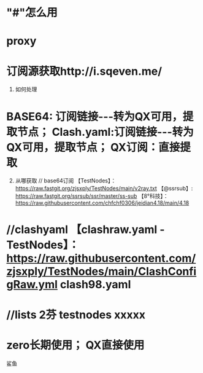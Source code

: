 # "#"怎么用
# proxy
# 订阅源获取http://i.sqeven.me/
01. 如何处理

BASE64: 订阅链接---转为QX可用，提取节点；
Clash.yaml:订阅链接---转为QX可用，提取节点；
QX订阅：直接提取
=============================================
02. 从哪获取
   // base64订阅
【TestNodes】：https://raw.fastgit.org/zjsxply/TestNodes/main/v2ray.txt
【@ssrsub】:   https://raw.fastgit.org/ssrsub/ssr/master/ss-sub
【8°科技】：   https://raw.githubusercontent.com/chfchf0306/jeidian4.18/main/4.18

//clashyaml
【clashraw.yaml -  TestNodes】：https://raw.githubusercontent.com/zjsxply/TestNodes/main/ClashConfigRaw.yml
clash98.yaml
 =============================================
 //lists 2芬
 testnodes
 xxxxx
=============================================
 zero长期使用；   QX直接使用
=============================================
 鲨鱼
